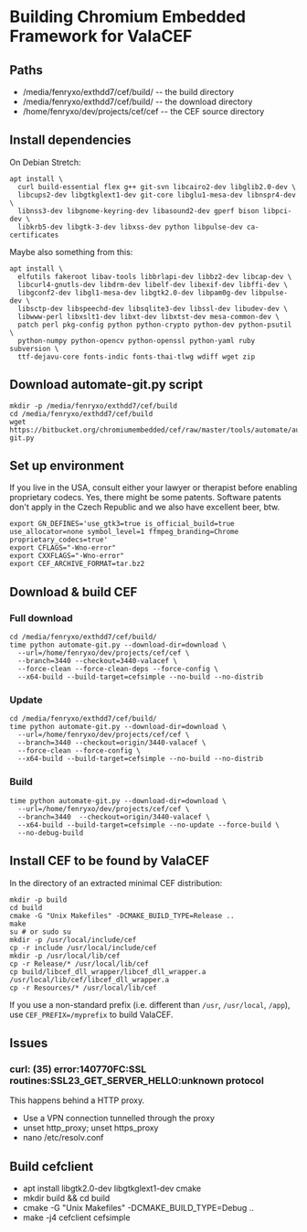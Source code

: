Building Chromium Embedded Framework for ValaCEF
===========================================

Paths
-----

  * /media/fenryxo/exthdd7/cef/build/ -- the build directory
  * /media/fenryxo/exthdd7/cef/build/ -- the download directory
  * /home/fenryxo/dev/projects/cef/cef -- the CEF source directory

Install dependencies
------------------

On Debian Stretch:

    apt install \
      curl build-essential flex g++ git-svn libcairo2-dev libglib2.0-dev \
      libcups2-dev libgtkglext1-dev git-core libglu1-mesa-dev libnspr4-dev \
      libnss3-dev libgnome-keyring-dev libasound2-dev gperf bison libpci-dev \
      libkrb5-dev libgtk-3-dev libxss-dev python libpulse-dev ca-certificates

Maybe also something from this:

    apt install \
      elfutils fakeroot libav-tools libbrlapi-dev libbz2-dev libcap-dev \
      libcurl4-gnutls-dev libdrm-dev libelf-dev libexif-dev libffi-dev \
      libgconf2-dev libgl1-mesa-dev libgtk2.0-dev libpam0g-dev libpulse-dev \
      libsctp-dev libspeechd-dev libsqlite3-dev libssl-dev libudev-dev \
      libwww-perl libxslt1-dev libxt-dev libxtst-dev mesa-common-dev \
      patch perl pkg-config python python-crypto python-dev python-psutil \
      python-numpy python-opencv python-openssl python-yaml ruby subversion \
      ttf-dejavu-core fonts-indic fonts-thai-tlwg wdiff wget zip

Download automate-git.py script
----------------------------

    mkdir -p /media/fenryxo/exthdd7/cef/build
    cd /media/fenryxo/exthdd7/cef/build
    wget https://bitbucket.org/chromiumembedded/cef/raw/master/tools/automate/automate-git.py

Set up environment
----------------

If you live in the USA, consult either your lawyer or therapist before enabling proprietary codecs.
Yes, there might be some patents. Software patents don't apply in the Czech Republic and we also
have excellent beer, btw.

    export GN_DEFINES='use_gtk3=true is_official_build=true use_allocator=none symbol_level=1 ffmpeg_branding=Chrome proprietary_codecs=true'
    export CFLAGS="-Wno-error"
    export CXXFLAGS="-Wno-error"
    export CEF_ARCHIVE_FORMAT=tar.bz2

Download & build CEF
------------------

### Full download

    cd /media/fenryxo/exthdd7/cef/build/
    time python automate-git.py --download-dir=download \
      --url=/home/fenryxo/dev/projects/cef/cef \
      --branch=3440 --checkout=3440-valacef \
      --force-clean --force-clean-deps --force-config \
      --x64-build --build-target=cefsimple --no-build --no-distrib

### Update

    cd /media/fenryxo/exthdd7/cef/build/
    time python automate-git.py --download-dir=download \
      --url=/home/fenryxo/dev/projects/cef/cef \
      --branch=3440 --checkout=origin/3440-valacef \
      --force-clean --force-config \
      --x64-build --build-target=cefsimple --no-build --no-distrib

### Build

    time python automate-git.py --download-dir=download \
      --url=/home/fenryxo/dev/projects/cef/cef \
      --branch=3440  --checkout=origin/3440-valacef \
      --x64-build --build-target=cefsimple --no-update --force-build \
      --no-debug-build

Install CEF to be found by ValaCEF
------------------------------

In the directory of an extracted minimal CEF distribution:

    mkdir -p build
    cd build
    cmake -G "Unix Makefiles" -DCMAKE_BUILD_TYPE=Release ..
    make
    su # or sudo su
    mkdir -p /usr/local/include/cef
    cp -r include /usr/local/include/cef
    mkdir -p /usr/local/lib/cef
    cp -r Release/* /usr/local/lib/cef
    cp build/libcef_dll_wrapper/libcef_dll_wrapper.a /usr/local/lib/cef/libcef_dll_wrapper.a
    cp -r Resources/* /usr/local/lib/cef

If you use a non-standard prefix (i.e. different than `/usr`, `/usr/local`, `/app`), use `CEF_PREFIX=/myprefix`
to build ValaCEF.

Issues
------

### curl: (35) error:140770FC:SSL routines:SSL23_GET_SERVER_HELLO:unknown protocol

This happens behind a HTTP proxy.

  * Use a VPN connection tunnelled through the proxy
  * unset http_proxy; unset https_proxy
  * nano /etc/resolv.conf

Build cefclient
---------------

* apt install libgtk2.0-dev libgtkglext1-dev cmake
* mkdir build && cd build
* cmake -G "Unix Makefiles" -DCMAKE_BUILD_TYPE=Debug ..
* make -j4 cefclient cefsimple
